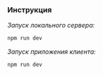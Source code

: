 ### Инструкция
*Запуск локального сервера:*
```bash
npm run dev
```

*Запуск приложения клиента:*
```bash
npm run dev
```